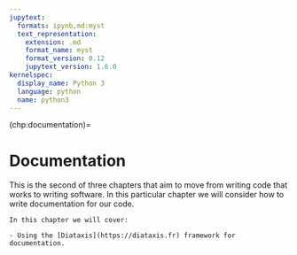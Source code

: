```yaml
---
jupytext:
  formats: ipynb,md:myst
  text_representation:
    extension: .md
    format_name: myst
    format_version: 0.12
    jupytext_version: 1.6.0
kernelspec:
  display_name: Python 3
  language: python
  name: python3
---
```


(chp:documentation)=

# Documentation

This is the second of three chapters that aim to move from writing code
that works to writing software. In this particular chapter we will consider how
to write documentation for our code.

```{important}
In this chapter we will cover:

- Using the [Diataxis](https://diataxis.fr) framework for documentation.
```
